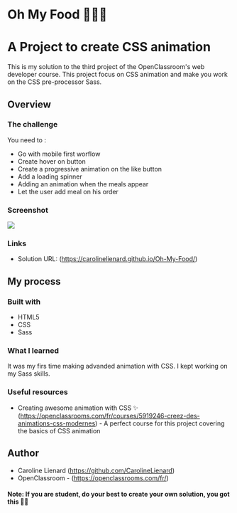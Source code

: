 # Oh My Food 🍅🥦🥕
# A Project to create CSS animation

This is my solution to the third project of the OpenClassroom's web developer course.
This project focus on CSS animation and make you work on the CSS pre-processor Sass.
## Overview

### The challenge

You need to : 
- Go with mobile first worflow
- Create hover on button 
- Create a progressive animation on the like button
- Add a loading spinner 
- Adding an animation when the meals appear
- Let the user add meal on his order 

### Screenshot

![](./project.png)


### Links

- Solution URL: (https://carolinelienard.github.io/Oh-My-Food/)

## My process

### Built with

- HTML5
- CSS
- Sass

### What I learned

It was my firs time making advanded animation with CSS. I kept working on my Sass skills. 


### Useful resources

- Creating awesome animation with CSS ✨ (https://openclassrooms.com/fr/courses/5919246-creez-des-animations-css-modernes) - A perfect course for this project covering the basics of CSS animation

## Author

- Caroline Lienard (https://github.com/CarolineLienard)
- OpenClassroom - (https://openclassrooms.com/fr/)

#### Note: If you are student, do your best to create your own solution, you got this 👍🏻
